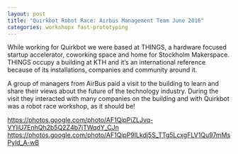 ```yaml
---
layout: post
title: "Quirkbot Robot Race: Airbus Management Team June 2016"
categories: workshopx fast-prototyping
---
```


While working for Quirkbot we were based at THINGS, a hardware focused startup accelerator, coworking space and home for Stockholm Makerspace. THINGS occupy a building at KTH and it’s an international reference because of its installations, companies and community around it.

A group of managers from AirBus paid a visit to the building to learn and share their views about the future of the technology industry. During the visit they interacted with many companies on the building and with Quirkbot was a robot race workshop, as it should be!

https://photos.google.com/photo/AF1QipPiZLJvq-VYliU7EnhQh2b5Q2Z4b7jTWqdY_CJn
https://photos.google.com/photo/AF1QipP9lLkdj5S_TTg5LcxgFLV1Qu97mMsPyld_A-wB
